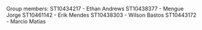 Group members:
ST10434217 - Ethan Andrews
ST10438377 - Mengue Jorge
ST10461142 - Erik Mendes
ST10438303 - Wilson Bastos
ST10443172 - Marcio Matias
